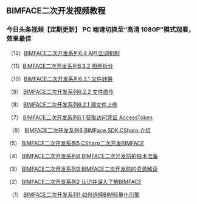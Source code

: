 ## **BIMFACE二次开发视频教程**

### 今日头条视频【定期更新】 PC 端请切换至“高清 1080P”模式观看，效果最佳

​    （12）[BIMFACE二次开发系列6.4 API 回调机制](https://www.ixigua.com/i6996527736495800870/)

​    （11）[BIMFACE二次开发系列6.3.2 图纸拆分](https://www.ixigua.com/i6996526715530904068/)

​    （10）[BIMFACE二次开发系列6.3.1 文件转换](https://www.ixigua.com/i6996516502006399525/)

​    （9）  [BIMFACE二次开发系列6.2.2 文件直传](https://www.ixigua.com/i6996534405749539339/)

​    （8）  [BIMFACE二次开发系列6.2.1 源文件上传](https://www.ixigua.com/i6996203768559698439/)

​    （7）  [BIMFACE二次开发系列6.1 获取访问凭证 AccessToken](https://www.ixigua.com/i6996192521995223589/)

　（6） [BIMFACE二次开发系列6 BIMFace.SDK.CSharp 介绍](https://www.ixigua.com/i6996174566783451659/)

   （5） [BIMFACE二次开发系列5 CSharp二次开发BIMFACE](https://www.ixigua.com/6992370691454534180)

   （4） [BIMFACE二次开发系列4 BIMFACE二次开发前的技术准备](https://www.ixigua.com/6991790966692971012)

   （3） [BIMFACE二次开发系列3 BIMFACE二次开发前的资源解读](https://www.ixigua.com/6991645475866673696) 

   （2） [BIMFACE二次开发系列2 认识并深入了解BIMFACE](https://www.ixigua.com/6991261859139551780)

　（1） [BIMFACE二次开发系列1 如何选择BIM轻量化引擎](https://www.ixigua.com/6990576709095719431) 



